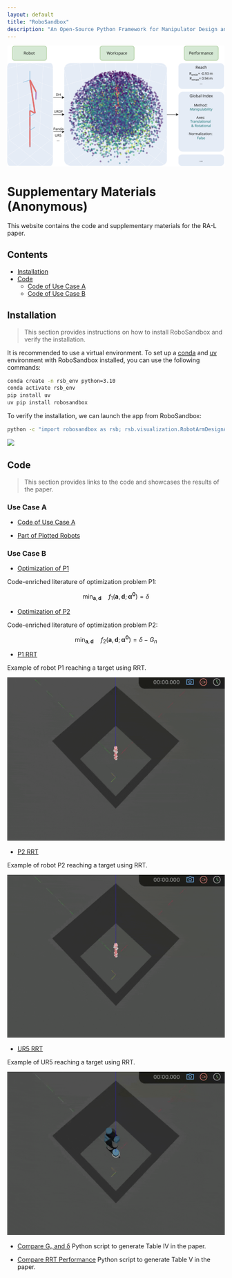 ```yaml
---
layout: default
title: "RoboSandbox"
description: "An Open-Source Python Framework for Manipulator Design and Analysis"
---
```


<script id="MathJax-script" async
  src="https://cdn.jsdelivr.net/npm/mathjax@3/es5/tex-mml-chtml.js">
</script>


![Cover Image](images/callout.svg)

# Supplementary Materials (Anonymous)

This website contains the code and supplementary materials for the RA-L paper.

## Contents

- [Installation](#1)
- [Code](#2)
  - [Code of Use Case A](#3)
  - [Code of Use Case B](#4)

<a id="1"></a>
## Installation

> This section provides instructions on how to install RoboSandbox and verify the installation.


It is recommended to use a virtual environment. To set up a [conda](https://docs.conda.io/en/latest/) and [uv](https://docs.astral.sh/uv/getting-started/installation/) environment with RoboSandbox installed, you can use the following commands:

```bash
conda create -n rsb_env python=3.10
conda activate rsb_env
pip install uv
uv pip install robosandbox
```

To verify the installation, we can launch the app from RoboSandbox:

```bash
python -c "import robosandbox as rsb; rsb.visualization.RobotArmDesignAppStandalone().run_app()"
```

<img src="docs/app.gif" width="800">

<a id="2"></a>
## Code

> This section provides links to the code and showcases the results of the paper.

<a id="3"></a>
### Use Case A

- [Code of Use Case A](docs/use_case_A.html)

- [Part of Plotted Robots](docs/plot_robots.html)

<a id="4"></a>
### Use Case B

- [Optimization of P1](docs/optimization_p1.html)

Code-enriched literature of optimization problem P1:

$$
\min_{\mathbf{a}, \mathbf{d}}\quad f_{1}(\mathbf{a}, \mathbf{d}; \boldsymbol{\alpha^0}) = \delta
$$

- [Optimization of P2](docs/optimization_p2.html)

Code-enriched literature of optimization problem P2:

$$
\min_{\mathbf{a}, \mathbf{d}}\quad f_{2}(\mathbf{a}, \mathbf{d}; \boldsymbol{\alpha^0}) = \delta - G_{n}
$$

- [P1 RRT](docs/example_rrt_p1.html)

Example of robot P1 reaching a target using RRT.

![RRT P1](images/rrt_p1.gif)

- [P2 RRT](docs/example_rrt_p2.html)

Example of robot P2 reaching a target using RRT.

![RRT P2](images/rrt_p2.gif)

- [UR5 RRT](docs/example_rrt_ur5.html)

Example of UR5 reaching a target using RRT.

![RRT UR5](images/rrt_ur5.gif)


- [Compare Gₙ and δ](docs/table_iv.html)
Python script to generate Table IV in the paper.

- [Compare RRT Performance](docs/table_v.html)
Python script to generate Table V in the paper.
